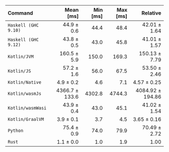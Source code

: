 | Command | Mean [ms] | Min [ms] | Max [ms] | Relative |
|:---|---:|---:|---:|---:|
| `Haskell (GHC 9.10)` | 44.9 ± 0.6 | 44.4 | 48.4 | 42.01 ± 1.64 |
| `Haskell (GHC 9.12)` | 43.8 ± 0.5 | 43.0 | 45.8 | 41.01 ± 1.57 |
| `Kotlin/JVM` | 160.5 ± 5.9 | 150.0 | 169.3 | 150.13 ± 7.79 |
| `Kotlin/JS` | 57.2 ± 1.6 | 56.0 | 67.5 | 53.50 ± 2.46 |
| `Kotlin/Native` | 4.9 ± 0.2 | 4.6 | 7.1 | 4.57 ± 0.25 |
| `Kotlin/wasmJs` | 4366.7 ± 133.6 | 4302.8 | 4744.3 | 4084.92 ± 194.86 |
| `Kotlin/wasmWasi` | 43.9 ± 0.4 | 43.0 | 45.1 | 41.02 ± 1.54 |
| `Kotlin/GraalVM` | 3.9 ± 0.1 | 3.7 | 4.5 | 3.65 ± 0.16 |
| `Python` | 75.4 ± 0.9 | 74.0 | 79.9 | 70.49 ± 2.72 |
| `Rust` | 1.1 ± 0.0 | 1.0 | 1.9 | 1.00 |
